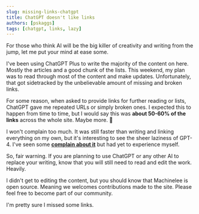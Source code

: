 ```yaml
---
slug: missing-links-chatgpt
title: ChatGPT doesn't like links
authors: [pskaggs]
tags: [chatgpt, links, lazy]
---
```


For those who think AI will be the big killer of creativity and writing from the jump, let me put your mind at ease some.  

I've been using ChatGPT Plus to write the majority of the content on here. Mostly the articles and a good chunk of the lists. This weekend, my plan was to read through most of the content and make updates. Unfortunately, that got sidetracked by the unbelievable amount of missing and broken links.

For some reason, when asked to provide links for further reading or lists, ChatGPT gave me repeated URLs or simply broken ones. I expected this to happen from time to time, but I would say this was **about 50-60% of the links** across the whole site. Maybe more. 🤷

I won't complain too much. It was still faster than writing and linking everything on my own, but it's interesting to see the sheer laziness of GPT-4. I've seen some [**complain about it**](https://www.reddit.com/r/ChatGPTPro/comments/186hdd7/gpt_4_is_super_lazy_recently/) but had yet to experience myself. 

So, fair warning. If you are planning to use ChatGPT or any other AI to replace your writing, know that you will still need to read and edit the work. Heavily. 

I didn't get to editing the content, but you should know that Machinelee is open source. Meaning we welcomes contributions made to the site. Please feel free to become part of our community. 

I'm pretty sure I missed some links.